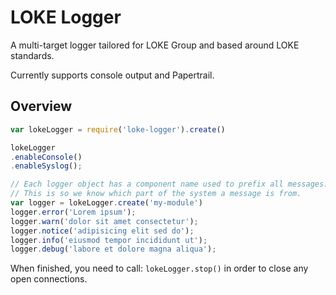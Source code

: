 # LOKE Logger

A multi-target logger tailored for LOKE Group and based around LOKE standards.

Currently supports console output and Papertrail.

## Overview

```js
var lokeLogger = require('loke-logger').create()

lokeLogger
.enableConsole()
.enableSyslog();

// Each logger object has a component name used to prefix all messages.
// This is so we know which part of the system a message is from.
var logger = lokeLogger.create('my-module')
logger.error('Lorem ipsum');
logger.warn('dolor sit amet consectetur');
logger.notice('adipisicing elit sed do');
logger.info('eiusmod tempor incididunt ut');
logger.debug('labore et dolore magna aliqua');
```

When finished, you need to call: `lokeLogger.stop()` in order to close any open connections.
